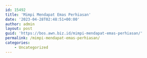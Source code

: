```yaml
---
id: 15492
title: 'Mimpi Mendapat Emas Perhiasan'
date: '2023-04-28T02:48:51+00:00'
author: admin
layout: post
guid: 'https://bos.awn.biz.id/mimpi-mendapat-emas-perhiasan/'
permalink: /mimpi-mendapat-emas-perhiasan/
categories:
    - Uncategorized
---
```


